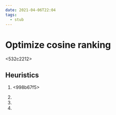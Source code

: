 ```yaml
---
date: 2021-04-06T22:04
tags: 
  - stub
---
```


# Optimize cosine ranking

<532c2212>

<e3f996f2>

## Heuristics

1. <998b67f5>

1. <b6c697a5>

1. <a97dc7ac>

1. <bbcbb9b8>
